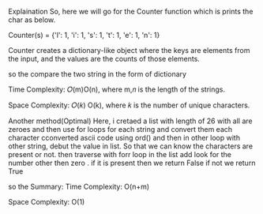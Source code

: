 Explaination
So, here we will go for the Counter function which is prints the char as below.

Counter(s) = {'l': 1, 'i': 1, 's': 1, 't': 1, 'e': 1, 'n': 1}

Counter creates a dictionary-like object where the keys are elements from the input, and the values are the counts of those elements.

so the compare the two string in the form of dictionary

Time Complexity:
𝑂(m)O(n), where m,𝑛 is the length of the strings.

Space Complexity: 𝑂(𝑘)
O(k), where 𝑘 is the number of unique characters.

Another method(Optimal)
Here, i cretaed a list with length of 26 with all are zeroes and then use for loops for each string and convert them each character cconverted ascii code using ord() and then in other loop with other string, debut the value in list.
So that we can know the characters are present or not. then traverse with forr loop in the list add look for the number other then zero . if it is present then we return False if not we return True

so the Summary:
Time Complexity: O(n+m)

Space Complexity: O(1)
